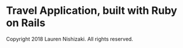 # Travel Application, built with Ruby on Rails

Copyright 2018 Lauren Nishizaki. All rights reserved.
